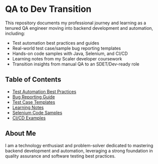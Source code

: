 # QA to Dev Transition

This repository documents my professional journey and learning as a tenured QA engineer moving into backend development and automation, including:
- Test automation best practices and guides
- Real-world test case/sample bug reporting templates
- Hands-on code samples with Java, Selenium, and CI/CD
- Learning notes from my Scaler developer coursework
- Transition insights from manual QA to an SDET/Dev-ready role

## Table of Contents
- [Test Automation Best Practices](./TEST_AUTOMATION_BEST_PRACTICES.md)
- [Bug Reporting Guide](./QA_BUG_REPORTING_GUIDE.md)
- [Test Case Templates](./TEST_CASE_TEMPLATES/)
- [Learning Notes](./LEARNING_NOTES/)
- [Selenium Code Samples](./SELENIUM_SAMPLES/)
- [CI/CD Examples](./CI_EXAMPLES/)

## About Me
I am a technology enthusiast and problem-solver dedicated to mastering backend development and automation, leveraging a strong foundation in quality assurance and software testing best practices.
